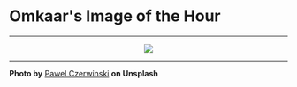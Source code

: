 # Omkaar's Image of the Hour

---

<div align="center">

<a href="https://unsplash.com/photos/a-balloon-floats-against-a-cloudy-sky-qY-3WfMw9Xs">
  <img src="https://images.unsplash.com/photo-1749735616508-f20cb451c8bf?crop=entropy&cs=tinysrgb&fit=max&fm=jpg&ixid=M3w3NjA2Nzh8MHwxfHJhbmRvbXx8fHx8fHx8fDE3NTE2NDEyMDB8&ixlib=rb-4.1.0&q=80&w=1080" style="max-width:100%; height:auto;">
</a>



</div>

---

**Photo by** [Pawel Czerwinski](https://unsplash.com/@pawel_czerwinski) **on Unsplash**
